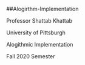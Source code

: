 ##Alogirthm-Implementation

Professor Shattab Khattab

University of Pittsburgh

Alogithmic Implementation

Fall 2020 Semester 
